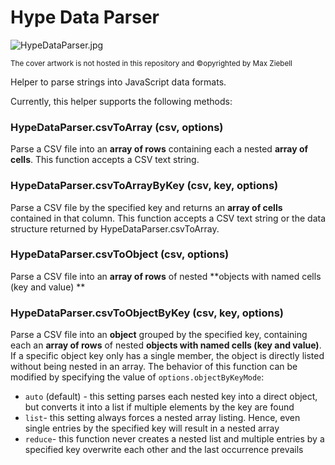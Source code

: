 # Hype Data Parser

![HypeDataParser.jpg](https://playground.maxziebell.de/Hype/DataParser/HypeDataParser.jpg)

<sup>The cover artwork is not hosted in this repository and &copy;opyrighted by Max Ziebell</sup>

Helper to parse strings into JavaScript data formats.

Currently, this helper supports the following methods:


### HypeDataParser.csvToArray (csv, options)

Parse a CSV file into an **array of rows** containing each a nested **array of cells**. This function accepts a CSV text string.

### HypeDataParser.csvToArrayByKey (csv, key, options)

Parse a CSV file by the specified key and returns an **array of cells** contained in that column. This function accepts a CSV text string or the data structure returned by HypeDataParser.csvToArray.

### HypeDataParser.csvToObject (csv, options)

Parse a CSV file into an **array of rows** of nested **objects with named cells (key and value) **


### HypeDataParser.csvToObjectByKey (csv, key, options)

Parse a CSV file into an **object** grouped by the specified key, containing each an **array of rows** of nested **objects with named cells (key and value)**. If a specific object key only has a single member, the object is directly listed without being nested in an array. The behavior of this function can be modified by specifying the value of `options.objectByKeyMode`:

* `auto` (default) - this setting parses each nested key into a direct object, but converts it into a list if multiple elements by the key are found
* `list`- this setting always forces a nested array listing. Hence, even single entries by the specified key will result in a nested array
* `reduce`- this function never creates a nested list and multiple entries by a specified key overwrite each other and the last occurrence prevails
